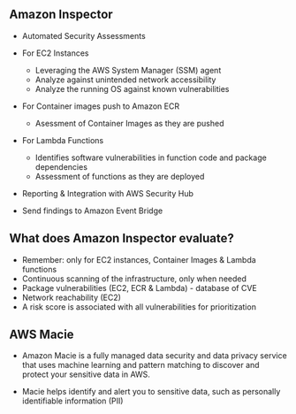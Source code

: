 ## Amazon Inspector

- Automated Security Assessments
- For EC2 Instances
    - Leveraging the AWS System Manager (SSM) agent
    - Analyze against unintended network accessibility
    - Analyze the running OS against known vulnerabilities
- For Container images push to Amazon ECR
    - Asessment of Container Images as they are pushed
- For Lambda Functions
    - Identifies software vulnerabilities in function code and package dependencies
    - Assessment of functions as they are deployed

- Reporting & Integration with AWS Security Hub
- Send findings to Amazon Event Bridge

## What does Amazon Inspector evaluate?

- Remember: only for EC2 instances, Container Images & Lambda functions
- Continuous scanning of the infrastructure, only when needed
- Package vulnerabilities (EC2, ECR & Lambda) - database of CVE
- Network reachability (EC2)
- A risk score is associated with all vulnerabilities for prioritization

## AWS Macie

- Amazon Macie is a fully managed data security and data privacy service that uses machine learning and pattern matching to discover and protect your sensitive data in AWS.

- Macie helps identify and alert you to sensitive data, such as personally identifiable information (PII)